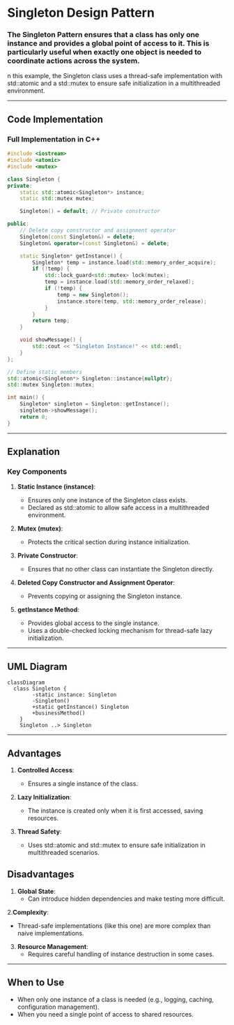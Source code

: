 
# Singleton Design Pattern

### The Singleton Pattern ensures that a class has only one instance and provides a global point of access to it. This is particularly useful when exactly one object is needed to coordinate actions across the system.

n this example, the Singleton class uses a thread-safe implementation with std::atomic and a std::mutex to ensure safe initialization in a multithreaded environment.

---

## Code Implementation

### Full Implementation in C++

```cpp
#include <iostream>
#include <atomic>
#include <mutex>

class Singleton {
private:
    static std::atomic<Singleton*> instance;
    static std::mutex mutex;

    Singleton() = default; // Private constructor

public:
    // Delete copy constructor and assignment operator
    Singleton(const Singleton&) = delete;
    Singleton& operator=(const Singleton&) = delete;

    static Singleton* getInstance() {
        Singleton* temp = instance.load(std::memory_order_acquire);
        if (!temp) {
            std::lock_guard<std::mutex> lock(mutex);
            temp = instance.load(std::memory_order_relaxed);
            if (!temp) {
                temp = new Singleton();
                instance.store(temp, std::memory_order_release);
            }
        }
        return temp;
    }

    void showMessage() {
        std::cout << "Singleton Instance!" << std::endl;
    }
};

// Define static members
std::atomic<Singleton*> Singleton::instance{nullptr};
std::mutex Singleton::mutex;

int main() {
    Singleton* singleton = Singleton::getInstance();
    singleton->showMessage();
    return 0;
}


```

---

## Explanation

### Key Components

1. **Static Instance (instance)**:
   - Ensures only one instance of the Singleton class exists.
   - Declared as std::atomic to allow safe access in a multithreaded environment.

2. **Mutex (mutex)**:
   - Protects the critical section during instance initialization.
     
3. **Private Constructor**:
   - Ensures that no other class can instantiate the Singleton directly.

4. **Deleted Copy Constructor and Assignment Operator**:
   - Prevents copying or assigning the Singleton instance.

5. **getInstance Method**:
   - Provides global access to the single instance.
   - Uses a double-checked locking mechanism for thread-safe lazy initialization.

---

## UML Diagram

```mermaid
classDiagram
  class Singleton {
        -static instance: Singleton
        -Singleton()
        +static getInstance() Singleton
        +businessMethod()
    }
    Singleton ..> Singleton
```

---

## Advantages

1. **Controlled Access**:
   - Ensures a single instance of the class.

2. **Lazy Initialization**:
   - The instance is created only when it is first accessed, saving resources.
     
3. **Thread Safety**:
   - Uses std::atomic and std::mutex to ensure safe initialization in multithreaded scenarios.
     
## Disadvantages

1. **Global State**:
   - Can introduce hidden dependencies and make testing more difficult.

2.**Complexity**:
  - Thread-safe implementations (like this one) are more complex than naive implementations. 

3. **Resource Management**:
   - Requires careful handling of instance destruction in some cases.

---

## When to Use

- When only one instance of a class is needed (e.g., logging, caching, configuration management).
- When you need a single point of access to shared resources.
